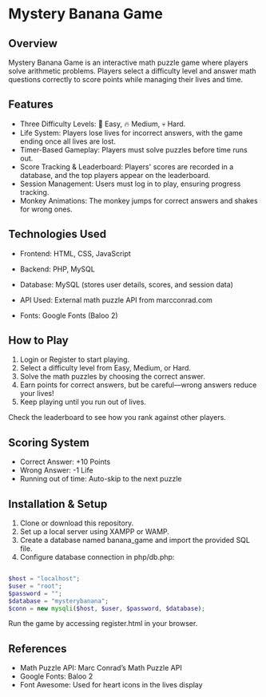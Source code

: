 # Mystery Banana Game

## Overview
Mystery Banana Game is an interactive math puzzle game where players solve arithmetic problems. Players select a difficulty level and answer math questions correctly to score points while managing their lives and time.

## Features
- Three Difficulty Levels: 🍃 Easy, 🔥 Medium, 💀 Hard.
- Life System: Players lose lives for incorrect answers, with the game ending once all lives are lost.
- Timer-Based Gameplay: Players must solve puzzles before time runs out.
- Score Tracking & Leaderboard: Players' scores are recorded in a database, and the top players appear on the leaderboard.
- Session Management: Users must log in to play, ensuring progress tracking.
- Monkey Animations: The monkey jumps for correct answers and shakes for wrong ones.

## Technologies Used
- Frontend: HTML, CSS, JavaScript
- Backend: PHP, MySQL
- Database: MySQL (stores user details, scores, and session data)
- API Used: External math puzzle API from marcconrad.com

- Fonts: Google Fonts (Baloo 2)

## How to Play
1. Login or Register to start playing.
2. Select a difficulty level from Easy, Medium, or Hard.
3. Solve the math puzzles by choosing the correct answer.
4. Earn points for correct answers, but be careful—wrong answers reduce your lives!
5. Keep playing until you run out of lives.

Check the leaderboard to see how you rank against other players.

## Scoring System
- Correct Answer: +10 Points
- Wrong Answer: -1 Life
- Running out of time: Auto-skip to the next puzzle

## Installation & Setup
1. Clone or download this repository.
2. Set up a local server using XAMPP or WAMP.
3. Create a database named banana_game and import the provided SQL file.
4. Configure database connection in php/db.php:

```php

$host = "localhost";
$user = "root";  
$password = "";  
$database = "mysterybanana";
$conn = new mysqli($host, $user, $password, $database);
```
Run the game by accessing register.html in your browser.

## References
- Math Puzzle API: Marc Conrad’s Math Puzzle API
- Google Fonts: Baloo 2
- Font Awesome: Used for heart icons in the lives display
